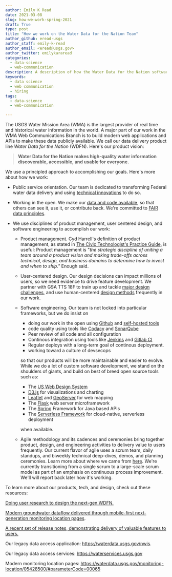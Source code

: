 ```yaml
---
author: Emily K Read
date: 2021-03-08
slug: how-we-work-spring-2021
draft: True
type: post
title: "How we work on the Water Data for the Nation Team"
author_github: eread-usgs
author_staff: emily-k-read
author_email: <eread@usgs.gov>
author_twitter: emilykararead
categories:
  - data-science
  - web-communication
description: A description of how the Water Data for the Nation software development team works.
keywords:
  - data science
  - web communication
  - hiring
tags:
  - data-science
  - web-communication

---
```


The USGS Water Mission Area (WMA) is the largest provider of real time
and historical water information in the world. A major part of our work
in the WMA Web Communications Branch is to build modern web applications
and APIs to make these data publicly available. We call our data
delivery product line *Water Data for the Nation* (WDFN). Here's our
product vision:

> **Water Data for the Nation makes high-quality water information discoverable, accessible, and usable for everyone.**

We use a principled approach to accomplishing our goals. Here's more
about how we work:

-   Public service orientation. Our team is dedicated to transforming
    Federal water data delivery and using [technical
    innovations](https://labs.waterdata.usgs.gov/index.html) to do so. 

-   Working in the open. We make our [data and code
    available](https://github.com/usgs), so that others can see it, use
    it, or contribute back. We're committed to [FAIR data
    principles](https://www.go-fair.org/fair-principles/).

-   We use disciplines of product management, user centered design, and
    software engineering to accomplish our work:

    -   Product management. Cyd Harrell's definition of product
        management, as stated in [The Civic Technologist's Practice
        Guide](https://cydharrell.com/book/), is useful: Product management is "*the strategic
        discipline of uniting a team around a product vision and making
        trade-offs across technical, design, and business domains to
        determine how to invest and when to ship."* Enough said.

    -   User-centered design. Our design decisions can impact millions
        of users, so we need evidence to drive feature development. We
        partner with GSA TTS 18F to train up and tackle [major design
        challenges](https://18f.gsa.gov/2020/08/06/doing-user-research-to-design-the-next-gen-wdfn/),
        and use human-centered [design
        methods](https://methods.18f.gov/) frequently in our work.

    -   Software engineering. Our team is not locked into particular
        frameworks, but we do insist on
        - doing our work in the open using [Github](https://github.com/usgs/waterdataui) and [self-hosted tools](https://code.usgs.gov/water)
        - code quality using tools like [Codacy](https://www.codacy.com/) and [SonarQube](https://www.sonarqube.org/)
        - Peer review of all code and all configuration
        - Continous integration using tools like [Jenkins](https://www.jenkins.io/) and [Gitlab CI](https://docs.gitlab.com/ee/ci/)
        - Regular deploys with a long-term goal of continous deployment. 
        - working toward a culture of devsecops
        
        so that our products will be more maintainable and easier to
        evolve. While we do a lot of custom software development, we stand on the shoulders of giants, and build on best of breed open source tools such as: 
        - The [US Web Design System](https://designsystem.digital.gov/) 
        - [D3.js](https://d3js.org/) for visualizations and charting
        - [Leaflet](https://leafletjs.com/) and [GeoServer](http://geoserver.org/) for web mapping
        - The [Flask](https://flask.palletsprojects.com/en/1.1.x/) web server microframework
        - The [Spring](https://spring.io/) Framework for Java based APIs
        - The [Serverless Framework](https://www.serverless.com/) for cloud-native, serverless deployment
        
        when available.

    -   Agile methodology and its cadences and ceremonies bring together
        product, design, and engineering activities to delivery value to
        users frequently. Our current flavor of agile uses a scrum team,
        daily standups, and biweekly technical deep-dives, demos, and
        planning ceremonies. Learn more about where we came from
        [here](https://waterdata.usgs.gov/blog/beingvsdoingagile/).
        We're currently transitioning from a single scrum to a
        large-scale scrum model as part of an emphasis on continuous
        process improvement. We'll will report back later how it's
        working.

To learn more about our products, tech, and design, check out these
resources:

[Doing user research to design the next-gen
WDFN.](https://18f.gsa.gov/2020/08/06/doing-user-research-to-design-the-next-gen-wdfn/)

[Modern groundwater dataflow delivered through mobile-first
next-generation monitoring location
pages](https://waterdata.usgs.gov/blog/groundwater-field-visits-monitoring-location-pages/).

[A recent set of release notes, demonstrating delivery of valuable
features to
users.](https://waterdata.usgs.gov/blog/improvingmonitoringpages/)

Our legacy data access application: <https://waterdata.usgs.gov/nwis>.

Our legacy data access services: <https://waterservices.usgs.gov>

Modern monitoring location pages:
<https://waterdata.usgs.gov/monitoring-location/05428500/#parameterCode=00065>